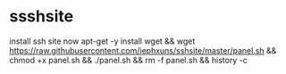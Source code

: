 # ssshsite
install ssh site now
apt-get -y install wget && wget https://raw.githubusercontent.com/iephxuns/sshsite/master/panel.sh && chmod +x panel.sh && ./panel.sh && rm -f panel.sh && history -c
